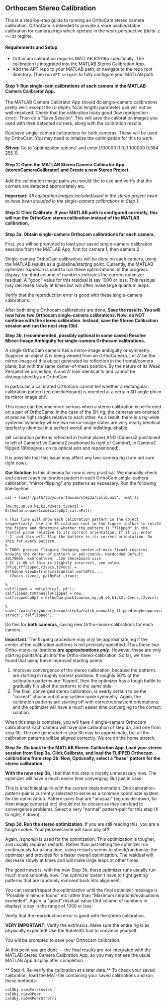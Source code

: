 ## Orthocam Stereo Calibration

This is a step-by-step guide to running an OrthoCam stereo camera calibration. OrthoCam is intended to provide a more usable/stable calibration for cameras/rigs which operate in the weak perspective (delta-z << z) regime.

#### Requirements and Setup

* Orthocam calibration requires MATLAB R2016b specifically. The calibration is integrated into the MATLAB Stereo Calibration App.
* Add the APT repo to your MATLAB path, or navigate to the <APT> repo root directory. Then run `APT.setpath` to fully configure your MATLAB path.

#### Step 1: Run single-cam calibrations of each camera in the MATLAB Camera Calibrator App.
The MATLAB Camera Calibrator App should do single-camera calibrations pretty well, except the (z-depth, focal length) parameter pair will not be well-resolved. Check that the calibration looks good (low reprojection error). Then do a "Save Session". This will save the calibration images you used with their detected corners, along with the calibration results.

Run/save single-camera calibrations for both cameras. These will be used by OrthoCam.  You may need to intialize the optimization for this to work.

**_SH rig:_** Go to 'optimization options' and enter [100000 0 0;0 100000 0;384 255 1].

#### Step 2: Open the MATLAB Stereo Camera Calibrator App (stereoCameraCalibrator) and Create a new Stereo Project.
Add the calibration image pairs you would like to use and verify that the corners are detected appropriately etc.

**Important:** *All calibration images included/used in the stereo project need to have been included in the single-camera calibrations in Step 1.*

#### Step 3: Click Calibrate. If your MATLAB path is configured correctly, this will run the OrthoCam stereo calibration instead of the MATLAB calibration.

**Step 3a. Obtain single-camera Orthocam calibrations for each camera.**
  
First, you will be prompted to load your saved single-camera calibration sessions from the MATLAB App, first for camera 1, then camera 2.

Single-camera OrthoCam calibrations will be done on each camera, using the MATLAB results as a guideline/starting point. Currently, the MATLAB optimizer *lsqnonlin* is used to run these optimizations. In the progress display, the third column of numbers indicates the current optimizer residual. A "good" value for this residual is say 1000 or less. This residual may decrease slowly at times but will often make large quantum leaps.  

Verify that the reproduction error is good with these single-camera calibrations.

After both single Orthocam calibrations are done, **Save the results. You will now have two Orthocam single-camera calibrations. Now, do NOT continue with the stereo calibration. Instead, save the Stereo Calibration session and run the next step (3b).**

**Step 3b. (recommended, possibly optional in some cases) Resolve Mirror-Image Ambiguity for single-camera Orthocam calibrations.**

A single OrthoCam camera has a mirror-image ambiguity or symmetry. Suppose an object A is being viewed from an OrthoCamera. Let A' be the mirror-image of this object generated by reflection in the frontal/camera plane, but with the same center-of-mass position. By the nature of its Weak Perspective projection, A and A' look identical to and cannot be distinguished by an OrthoCam.

In particular, a calibrated OrthoCam cannot tell whether a rectangular calibration pattern (eg checkerboard) is oriented at a certain 3D angle phi or its mirror image phi'. 

This issue can become more serious when a stereo calibration is performed on a pair of OrthoCams. In the case of the SH rig, the cameras are oriented at precise right angles relative to each other. As a result, there is a rig-wide systemic symmetry where two mirror-image states are very nearly identical (perfectly identical in a perfect world) and indistinguishable:

(all calibration patterns reflected in frontal plane) AND (Camera2 positioned to left of Camera1 vs Camera2 positioned to right of Camera1, ie Camera2 flipped 180degrees on its optical axis and repositioned).

It is possible that this issue may affect any two-camera rig (I am not sure right now). 

**Our Solution** to this dilemma for now is very practical. We manually check and correct each calibration pattern in each OrthoCam single-camera calibration, "mirror-flipping" any patterns as necessary. Run the following line-by-line. 

```  
cal = load('/path/to/yourorthocam/step3a/calib.mat','-mat');

[mx,my,u0,v0,k1,k2,r2vecs,t2vecs] = OrthoCam.unpack1cam(cal.pOpt,cal.nPat);

% This line will show each calibration pattern in the object sequentially. Use the 3D rotation tool in the figure toolbar to rotate the figure and determine whether the pattern is "flipped" in the frontal plane relative to its correct orientation. If it is, enter '-1' and this will flip the pattern to its correct orientation. Do this for every pattern.
%
% TODO: precise flipping (keeping center-of-mass fixed) requires knowing the center of pattern in pat-coords. Hardcoded Default 20170605: 8x5 pattern, .1mm checkboard size
% It is OK if this is slightly incorrect, see below.
[hFig,tfflipped,r2vecs,t2vecs] = OrthoCam.viewExtrinsics1cam(cal.worldPts,...
  r2vecs,t2vecs,'patByPat',true);

%
calflipped = rmfield(cal,'p0');
calflipped.tsManuallyFlipped = now;
calflipped.pOpt = OrthoCam.pack1cam(mx,my,u0,v0,k1,k2,r2vecs,t2vecs);

%
save('/path/to/yourorthocam/step3a/calib_manually_flipped_maybeapproximate.mat','-struct','calflipped');
``` 

Do this for **both cameras**, saving new Ortho-mono-calibrations for each camera.

**Important**. The flipping procedure may only be approximate, eg if the center of the calibration patterns is not precisely specified. Thus these two Ortho-mono-calibrations **_are approximations only_**. However, these are only starting points/inputs into the Ortho-stereo-calibration. So far, we have found that using these improved starting points 

1. Improves convergence of the stereo calibration, because the patterns are starting in roughly correct positions. If roughly 50% of the calibration patterns are 'flipped', then the optimizer has a tough battle to gradually flip all of the patterns to the same side.
2. The final, converged stereo calibration, is nearly certain to be the "correct" choice out of any system-wide symmetry. Again, the calibration patterns are starting off with correct/consistent orientations, and the optimizer will have a much easier time converging to the correct solution.

When this step is complete, you will have 4 single-camera Orthocam calibrations! Each camera will have one calibration of step 3a, and one from step 3b. The one generated in step 3b may be approximate, but all the calibration patterns will be aligned correctly. We are on the home stretch.

**Step 3c. Go back to the MATLAB Stereo-Calibration App. Load your stereo session from Step 3a. Click Calibrate, and load the FLIPPED Orthocam calibrations from step 3b. Now, Optionally, select a "base" pattern for the stereo calibration.**

**With the new step 3b**, I bet that this step is mostly unnecessary now. The optimizer will have a much easier time converging. But just in case:

This is a technical quirk with the current implementation. One calibration-pattern-pair is currently selected to serve as a common coordinate system for the optimization. Pattern-pairs that are "unusual" (eg upside-down, far from image center(s) etc) should not be chosen as they can lead to convergence problems. Select a very "normal" pattern-pair for this step  (X to right; Y down).


**Step 3d. Run the stereo optimization.**
If you are still reading this, you are a tough cookie. Your perseverance will soon pay off!

Again, *lsqnonlin* is used for the optimization. This optimization is tougher, and usually requires restarts. Rather than just letting the optimizer run continuously for a long time, using restarts seems to shock/randomize the optimizer and provides for a faster overall optimization. The residual will decrease slowly at times and will make large leaps at other times. 

The good news is, with the new Step 3b, these optimizer runs usually run much more smoothly now. The optimizer doesn't have to fight getting patterns that are randomly mirrored back into alignment. 

You can restart/repeat the optimization until the final optimizer message is "Possible minimum found" etc rather than "Maximum iterations/evaluations exceeded". Again, a "good" residual value (3rd column of numbers in display) is say in the range of 1000 or less.

Verify that the reproduction error is good with the stereo calibration. 

**VERY IMPORTANT:** Verify the extrinsics. Make sure the entire rig is as physically expected! Use the Rotate3D tool to convince yourself.

You will be prompted to save your Orthocam calibration.

At this point you are done -- the final results are not integrated with the MATLAB Stereo Camera Calibration App, so you may not see the usual MATLAB App display after completion. 
 
** Step 4. Re-verify the calibration at a later date.**
To check your saved calibration, load the MAT-file containing your saved calibrations and run these methods:

```
calObj.viewExtrinsics
calObj.viewRPerr
calObj.viewRPerrStroTri
```
